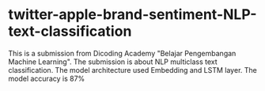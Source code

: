 # twitter-apple-brand-sentiment-NLP-text-classification
This is a submission from Dicoding Academy "Belajar Pengembangan Machine Learning". The submission is about NLP multiclass text classification.  The model architecture used Embedding and LSTM layer. The model accuracy is 87%
